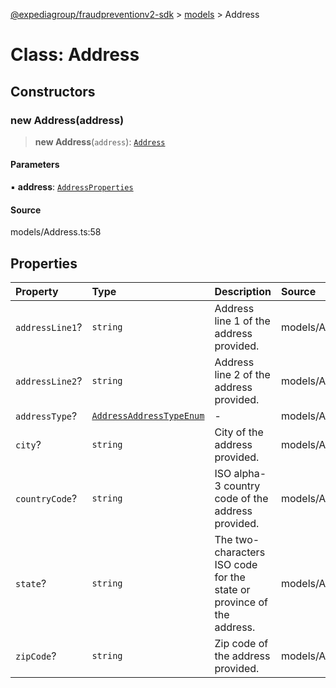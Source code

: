 [@expediagroup/fraudpreventionv2-sdk](../../index.md) > [models](../index.md) > Address

# Class: Address

## Constructors

### new Address(address)

> **new Address**(`address`): [`Address`](Address.md)

#### Parameters

▪ **address**: [`AddressProperties`](../interfaces/AddressProperties.md)

#### Source

models/Address.ts:58

## Properties

| Property | Type | Description | Source |
| :------ | :------ | :------ | :------ |
| `addressLine1`? | `string` | Address line 1 of the address provided. | models/Address.ts:31 |
| `addressLine2`? | `string` | Address line 2 of the address provided. | models/Address.ts:36 |
| `addressType`? | [`AddressAddressTypeEnum`](../type-aliases/AddressAddressTypeEnum.md) | - | models/Address.ts:26 |
| `city`? | `string` | City of the address provided. | models/Address.ts:41 |
| `countryCode`? | `string` | ISO alpha-3 country code of the address provided. | models/Address.ts:56 |
| `state`? | `string` | The two-characters ISO code for the state or province of the address. | models/Address.ts:46 |
| `zipCode`? | `string` | Zip code of the address provided. | models/Address.ts:51 |
